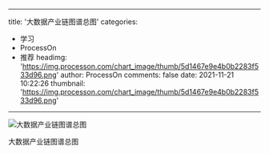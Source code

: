 
---
title: '大数据产业链图谱总图'
categories: 
 - 学习
 - ProcessOn
 - 推荐
headimg: 'https://img.processon.com/chart_image/thumb/5d1467e9e4b0b2283f533d96.png'
author: ProcessOn
comments: false
date: 2021-11-21 10:22:26
thumbnail: 'https://img.processon.com/chart_image/thumb/5d1467e9e4b0b2283f533d96.png'
---

<div>   
<img class="thumb" alt="大数据产业链图谱总图" src="https://img.processon.com/chart_image/thumb/5d1467e9e4b0b2283f533d96.png" referrerpolicy="no-referrer">
<p>大数据产业链图谱总图</p>  
</div>
            